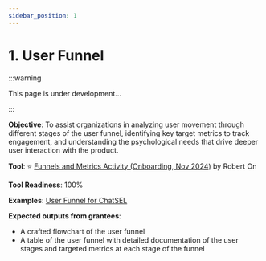 ```yaml
---
sidebar_position: 1
---
```


# 1. User Funnel

:::warning

This page is under development...

:::

**Objective**: To assist organizations in analyzing user movement through different stages of the user funnel, identifying key target metrics to track engagement, and understanding the psychological needs that drive deeper user interaction with the product.

**Tool**: ⭐ [Funnels and Metrics Activity (Onboarding, Nov 2024)](https://docs.google.com/spreadsheets/d/1pDVfgZ8TkXg8BJkVQmmv5QpLbXFHxZZoXBzTYtXF0cs/edit?usp=sharing) by Robert On

**Tool Readiness**: 100%

**Examples**: 
[User Funnel for ChatSEL](/docs/t2-behind-the-build/Learning%20Engineering/p2-user-funnel-chatsel.md)

**Expected outputs from grantees**:
- A crafted flowchart of the user funnel
- A table of the user funnel with detailed documentation of the user stages and targeted metrics at each stage of the funnel
